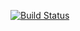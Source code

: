 [![Build Status](https://travis-ci.com/blueweaver/MyGroceries.svg?branch=master)](https://travis-ci.com/blueweaver/MyGroceries)
